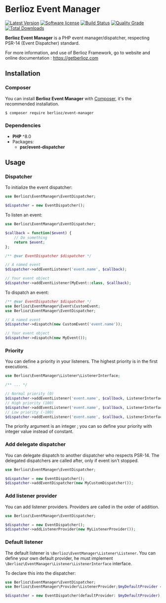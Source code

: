 # Berlioz Event Manager

[![Latest Version](https://img.shields.io/packagist/v/berlioz/event-manager.svg?style=flat-square)](https://github.com/BerliozFramework/EventManager/releases)
[![Software license](https://img.shields.io/github/license/BerliozFramework/EventManager.svg?style=flat-square)](https://github.com/BerliozFramework/EventManager/blob/1.x/LICENSE)
[![Build Status](https://img.shields.io/travis/com/BerliozFramework/EventManager/1.x.svg?style=flat-square)](https://travis-ci.com/BerliozFramework/EventManager)
[![Quality Grade](https://img.shields.io/codacy/grade/6d8e0d591a914e208876c48c02be2565/1.x.svg?style=flat-square)](https://www.codacy.com/manual/BerliozFramework/EventManager)
[![Total Downloads](https://img.shields.io/packagist/dt/berlioz/event-manager.svg?style=flat-square)](https://packagist.org/packages/berlioz/event-manager)

**Berlioz Event Manager** is a PHP event manager/dispatcher, respecting PSR-14 (Event Dispatcher) standard.

For more information, and use of Berlioz Framework, go to website and online documentation :
https://getberlioz.com

## Installation

### Composer

You can install **Berlioz Event Manager** with [Composer](https://getcomposer.org/), it's the recommended installation.

```bash
$ composer require berlioz/event-manager
```

### Dependencies

* **PHP** ^8.0
* Packages:
    * **psr/event-dispatcher**

## Usage

### Dispatcher

To initialize the event dispatcher:

```php
use Berlioz\EventManager\EventDispatcher;

$dispatcher = new EventDispatcher();
```

To listen an event:

```php
use Berlioz\EventManager\EventDispatcher;

$callback = function($event) {
    // Do something
    return $event;
};

/** @var EventDispatcher $dispatcher */

// A named event
$dispatcher->addEventListener('event.name', $callback);

// Your event object
$dispatcher->addEventListener(MyEvent::class, $callback);
```

To dispatch an event:

```php
/** @var EventDispatcher $dispatcher */
use Berlioz\EventManager\Event\CustomEvent;
use Berlioz\EventManager\EventDispatcher;

// A named event
$dispatcher->dispatch(new CustomEvent('event.name'));

// Your event object
$dispatcher->dispatch(new MyEvent());
```

### Priority

You can define a priority in your listeners. The highest priority is in the first executions.

```php
use Berlioz\EventManager\Listener\ListenerInterface;

/** ... */

// Normal priority (0)
$dispatcher->addEventListener('event.name', $callback, ListenerInterface::PRIORITY_NORMAL);
// High priority (100)
$dispatcher->addEventListener('event.name', $callback, ListenerInterface::PRIORITY_HIGH);
// Low priority (-100)
$dispatcher->addEventListener('event.name', $callback, ListenerInterface::PRIORITY_LOW);
```

The priority argument is an integer ; you can so define your priority with integer value instead of constant.

### Add delegate dispatcher

You can delegate dispatch to another dispatcher who respects PSR-14. The delegated dispatchers are called after, only if
event isn't stopped.

```php
use Berlioz\EventManager\EventDispatcher;

$dispatcher = new EventDispatcher();
$dispatcher->addEventDispatcher(new MyCustomDispatcher());
```

### Add listener provider

You can add listener providers. Providers are called in the order of addition.

```php
use Berlioz\EventManager\EventDispatcher;

$dispatcher = new EventDispatcher();
$dispatcher->addListenerProvider(new MyListenerProvider());
```

### Default listener

The default listener is `\Berlioz\EventManager\Listener\Listener`. You can define your own default provider, he must
implement `\Berlioz\EventManager\Listener\ListenerInterface` interface.

To declare this into the dispatcher:

```php
use Berlioz\EventManager\EventDispatcher;
use Berlioz\EventManager\Provider\ListenerProvider;$myDefaultProvider = new ListenerProvider();

$dispatcher = new EventDispatcher(defaultProvider: $myDefaultProvider);
```